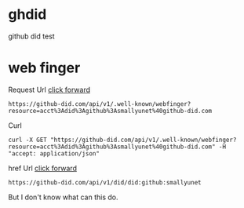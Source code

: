 # ghdid

github did test

# web finger

Request Url [click forward](https://github-did.com/api/v1/.well-known/webfinger?resource=acct%3Adid%3Agithub%3Asmallyunet%40github-did.com)

```
https://github-did.com/api/v1/.well-known/webfinger?resource=acct%3Adid%3Agithub%3Asmallyunet%40github-did.com
```

Curl

```
curl -X GET "https://github-did.com/api/v1/.well-known/webfinger?resource=acct%3Adid%3Agithub%3Asmallyunet%40github-did.com" -H "accept: application/json"
```

href Url [click forward](https://github-did.com/api/v1/did/did:github:smallyunet)

```
https://github-did.com/api/v1/did/did:github:smallyunet
```

But I don't know what can this do.
